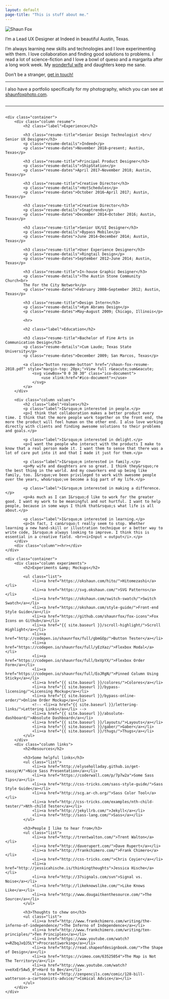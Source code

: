 ```yaml
---
layout: default
page-title: "This is stuff about me."
---
```


<section class="about-wrapper">
	<div class="container">
		<div class="column my-photo">
			<img src="{{ site.baseurl }}/assets/img/shaun-fox-portrait-2018.jpg" alt="Shaun Fox" class="bio-pic">
		</div>
		<div class="column my-bio">
			<p>I&rsquo;m a Lead UX Designer at Indeed in beautiful Austin, Texas.</p>
			<p>I&rsquo;m always learning new skills and technologies and I love experimenting with them. I love collaboration and finding good solutions to problems. I read a lot of science-fiction and I love a bowl of queso and a margarita after a long work week. My <a href="http://katiefox.net/">wonderful wife</a> and daughters keep me sane.</p>
			<p>Don&rsquo;t be a stranger, <a href="https://shaunfox.typeform.com/to/yshc4b" target="_blank">get in touch!</a></p>
			<hr>
			<p>I also have a portfolio specifically for my photography, which you can see at <a href="http://shaunfoxphoto.com">shaunfoxphoto.com</a>.</p>
		</div>
		<div class="column"><hr></div>
	</div>

    <div class="container">
    	<div class="column resume">
    		<h2 class="label">Experience</h2>

    		<h3 class="resume-title">Senior Design Technologist <br>/ Senior UX Designer</h3>
    		<p class="resume-details">Indeed</p>
    		<p class="resume-dates">November 2018–present; Austin, Texas</p>

    		<h3 class="resume-title">Principal Product Designer</h3>
    		<p class="resume-details">ShipStation</p>
    		<p class="resume-dates">April 2017–November 2018; Austin, Texas</p>

    		<h3 class="resume-title">Creative Director</h3>
    		<p class="resume-details">HotSchedules</p>
    		<p class="resume-dates">October 2016–April 2017; Austin, Texas</p>

    		<h3 class="resume-title">Creative Director</h3>
    		<p class="resume-details">Snaptrends</p>
    		<p class="resume-dates">December 2014–October 2016; Austin, Texas</p>

    		<h3 class="resume-title">Senior UX/UI Designer</h3>
    		<p class="resume-details">Bypass Mobile</p>
    		<p class="resume-dates">June 2014–December 2014; Austin, Texas</p>

    		<h3 class="resume-title">User Experience Designer</h3>
    		<p class="resume-details">Ringtail Design</p>
    		<p class="resume-dates">September 2012–June 2014; Austin, Texas</p>

    		<h3 class="resume-title">In-house Graphic Designer</h3>
    		<p class="resume-details">The Austin Stone Community Church<br>
    		The For the City Network</p>
    		<p class="resume-dates">February 2008–September 2012; Austin, Texas</p>

    		<h3 class="resume-title">Design Intern</h3>
    		<p class="resume-details">Kym Abrams Design</p>
    		<p class="resume-dates">May–August 2009; Chicago, Illinois</p>

    		<hr>

    		<h2 class="label">Education</h2>

    		<h3 class="resume-title">Bachelor of Fine Arts in Communication Design</h3>
    		<p class="resume-details">Cum Laude; Texas State University</p>
    		<p class="resume-dates">December 2009; San Marcos, Texas</p>

    		<a class="button resume-button" href="/shaun-fox-resume-2018.pdf" style="margin-top: 20px;">View full r&eacute;sum&eacute;
    			<svg viewBox="0 0 30 30" class="ico-document">
    				<use xlink:href="#ico-document"></use>
    			</svg>
    		</a>
    	</div>

    	<div class="column values">
    		<h2 class="label">Values</h2>
    		<p class="label">I&rsquo;m interested in people.</p>
    		<p>I think that collaboration makes a better product every time. I think that the more people work together on the front end, the more the product will feel human on the other end. I also love working directly with clients and finding awesome solutions to their problems and goals.</p>

    		<p class="label">I&rsquo;m interested in delight.</p>
    		<p>I want the people who interact with the products I make to know that a real person made it. I want them to sense that there was a lot of care put into it and that I made it just for them.</p>

    		<p class="label">I&rsquo;m interested in family.</p>
    		<p>My wife and daughters are so great. I think they&rsquo;re the best thing in the world. And my coworkers end up being like family, too. I&rsquo;ve been privileged to work with awesome people over the years, who&rsquo;ve become a big part of my life.</p>

    		<p class="label">I&rsquo;m interested in making a difference.</p>
    		<p>As much as I can I&rsquo;d like to work for the greater good. I want my work to be meaningful and not hurtful. I want to help people, because in some ways I think that&rsquo;s what life is all about.</p>

    		<p class="label">I&rsquo;m interested in learning.</p>
    		<p>In fact, I can&rsquo;t really seem to stop. Whether learning a new hand-skill or illustration technique or a better way to write code, I&rsquo;m always looking to improve. I think this is essential in a creative field. <br><i>Input = output</i>.</p>
    	</div>
    	<div class="column"><hr></div>
    </div>

    <div class="container">
    	<div class="column experiments">
    		<h2>Experiments &amp; Mockups</h2>

    		<ul class="list">
    			<li><a href="https://okshaun.com/hito/">Hitomezashi</a></li>
    			<li><a href="https://svg.okshaun.com/">SVG Patterns</a></li>
    			<li><a href="https://okshaun.com/switch-swatch/">Switch Swatch</a></li>
    			<li><a href="https://okshaun.com/style-guide/">Front-end Style Guide</a></li>
    			<li><a href="https://github.com/shaunrfox/fox-icons">Fox Icons on Github</a></li>
    			<li><a href="{{ site.baseurl }}/scroll-highlight/">Scroll Highlight</a></li>
    			<li><a href="http://codepen.io/shaunrfox/full/gbmGOp/">Button Tester</a></li>
    			<li><a href="https://codepen.io/shaunrfox/full/yEzXaz/">Flexbox Modal</a></li>
    			<li><a href="https://codepen.io/shaunrfox/full/bxVpYX/">Flexbox Order Form</a></li>
    			<li><a href="https://codepen.io/shaunrfox/full/EoJRgN/">Pinned Column Using Sticky</a></li>
    			<li><a href="{{ site.baseurl }}/colores/">Colores</a></li>
    			<li><a href="{{ site.baseurl }}/bypass-licensing/">Licensing Mockup</a></li>
    			<li><a href="{{ site.baseurl }}/bypass-online-order/">Online Order Mockup</a></li>
    			<!-- <li><a href="{{ site.baseurl }}/lettering-links/">Lettering Links</a></li> -->
    			<li><a href="{{ site.baseurl }}/absolute-dashboard/">Absolute Dashboard</a></li>
    			<li><a href="{{ site.baseurl }}/layouts/">Layouts</a></li>
    			<li><a href="{{ site.baseurl }}/gaber/">Gaber</a></li>
    			<li><a href="{{ site.baseurl }}/thugs/">Thugs</a></li>
    		</ul>
    	</div>
    	<div class="column links">
    		<h2>Resources</h2>

    		<h3>Some helpful links</h3>
    		<ul class="list">
    			<li><a href="http://elyseholladay.github.io/get-sassy/#/">Nice Sass Presentation</a></li>
    			<li><a href="https://coderwall.com/p/7p7w2a">Some Sass Tips</a></li>
    			<li><a href="http://css-tricks.com/sass-style-guide/">Sass Style Guide</a></li>
    			<li><a href="http://scg.ar-ch.org/">Sass Color Tool</a></li>
    			<li><a href="http://css-tricks.com/examples/nth-child-tester/">Nth-child Tester</a></li>
    			<li><a href="http://jekyllrb.com/">Jekyll</a></li>
    			<li><a href="http://sass-lang.com/">Sass</a></li>
    		</ul>

    		<h3>People I like to hear from</h3>
    		<ul class="list">
    			<li><a href="http://trentwalton.com/">Trent Walton</a></li>
    			<li><a href="http://daverupert.com/">Dave Rupert</a></li>
    			<li><a href="http://frankchimero.com/">Frank Chimero</a></li>
    			<li><a href="http://css-tricks.com/">Chris Coyier</a></li>
    			<li><a href="http://jessicahische.is/thinkingthoughts">Jessica Hische</a></li>
    			<li><a href="http://37signals.com/svn">Signal vs. Noise</a></li>
    			<li><a href="http://likeknowslike.com/">Like Knows Like</a></li>
    			<li><a href="http://www.dougaitkenthesource.com/">The Source</a></li>
    		</ul>

    		<h3>Thoughts to chew on</h3>
    		<ul class="list">
    			<li><a href="http://www.frankchimero.com/writing/the-inferno-of-independence/">The Inferno of Independence</a></li>
    			<li><a href="http://www.frankchimero.com/writing/ten-principles/">Ten Principles</a></li>
    			<li><a href="https://www.youtube.com/watch?v=RZbqJxQJ5LY">Procrastiworking</a></li>
    			<li><a href="http://read.shapeofdesignbook.com/">The Shape of Design</a></li>
    			<li><a href="https://vimeo.com/63525054">The Map is Not The Territory</a></li>
    			<li><a href="http://www.youtube.com/watch?v=eXxEr5Aw5_0">Hard to Be</a></li>
    			<li><a href="http://zenpencils.com/comic/128-bill-watterson-a-cartoonists-advice/">Comical Advice</a></li>
    		</ul>
    	</div>
    </div>

</section>
